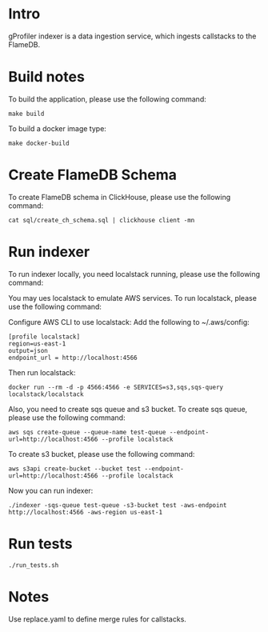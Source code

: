 # Intro
gProfiler indexer is a data ingestion service, which ingests callstacks
to the FlameDB.

# Build notes
To build the application, please use the following command:

```shell
make build
```

To build a docker image type:

```shell
make docker-build
```

# Create FlameDB Schema
To create FlameDB schema in ClickHouse, please use the following command: 

```
cat sql/create_ch_schema.sql | clickhouse client -mn
```

# Run indexer
To run indexer locally, you need localstack running, please use the following command:

You may ues localstack to emulate AWS services. To run localstack, please use the following command:


Configure AWS CLI to use localstack:
Add the following to ~/.aws/config:

```
[profile localstack]
region=us-east-1
output=json
endpoint_url = http://localhost:4566
```

Then run localstack:

```shell
docker run --rm -d -p 4566:4566 -e SERVICES=s3,sqs,sqs-query localstack/localstack
```
Also, you need to create sqs queue and s3 bucket. To create sqs queue, please use the following command:

```shell
aws sqs create-queue --queue-name test-queue --endpoint-url=http://localhost:4566 --profile localstack
```

To create s3 bucket, please use the following command:

```shell
aws s3api create-bucket --bucket test --endpoint-url=http://localhost:4566 --profile localstack
```

Now you can run indexer:

```shell
./indexer -sqs-queue test-queue -s3-bucket test -aws-endpoint http://localhost:4566 -aws-region us-east-1 
```

# Run tests

```shell
./run_tests.sh
```

# Notes
Use replace.yaml to define merge rules for callstacks. 
